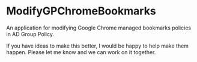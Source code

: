 # ModifyGPChromeBookmarks
An application for modifying Google Chrome managed bookmarks policies in AD Group Policy.

If you have ideas to make this better, I would be happy to help make them happen. Please let me know and we can work on it together.
